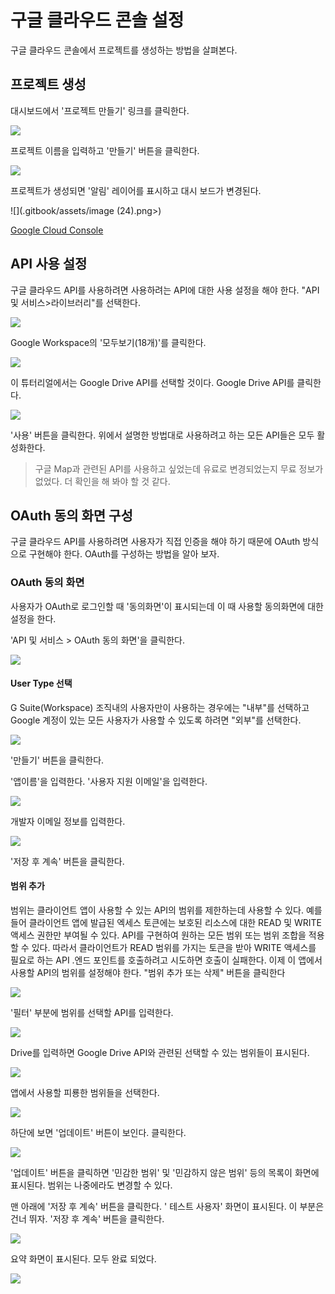 # 구글 클라우드 콘솔 설정

구글 클라우드 콘솔에서 프로젝트를 생성하는 방법을 살펴본다.

## 프로젝트 생성

대시보드에서 '프로젝트 만들기' 링크를 클릭한다.

![](.gitbook/assets/image-44.png)

프로젝트 이름을 입력하고 '만들기' 버튼을 클릭한다.

![](.gitbook/assets/image-59.png)

프로젝트가 생성되면 '알림' 레이어를 표시하고 대시 보드가 변경된다. 

![](.gitbook/assets/image (24).png>)



[Google Cloud Console](https://console.cloud.google.com)

## API 사용 설정

구글 클라우드 API를 사용하려면 사용하려는 API에 대한 사용 설정을 해야 한다. "API 및 서비스>라이브러리"를 선택한다.

![](.gitbook/assets/image-48.png)



Google Workspace의 '모두보기(18개)'를 클릭한다. 

![](.gitbook/assets/image-19.png)

이 튜터리얼에서는 Google Drive API를 선택할 것이다. Google Drive API를 클릭한다.




![](.gitbook/assets/image-46.png)

'사용' 버튼을 클릭한다. 위에서 설명한 방법대로 사용하려고 하는 모든 API들은 모두 활성화한다.



> 구글 Map과 관련된 API를 사용하고 싶었는데 유료로 변경되었는지 무료 정보가 없었다. 더 확인을 해 봐야 할 것 같다.

## OAuth 동의 화면 구성

구글 클라우드 API를 사용하려면 사용자가 직접 인증을 해야 하기 때문에 OAuth 방식으로 구현해야 한다. OAuth를 구성하는 방법을 알아 보자.

### OAuth 동의 화면

사용자가 OAuth로 로그인할 때 '동의화면'이 표시되는데 이 때 사용할 동의화면에 대한 설정을 한다.

'API 및 서비스 > OAuth 동의 화면'을 클릭한다.



![](.gitbook/assets/image-38.png)



#### User Type 선택

G Suite(Workspace) 조직내의 사용자만이 사용하는 경우에는 "내부"를 선택하고 Google 계정이 있는 모든 사용자가 사용할 수 있도록 하려면 "외부"를 선택한다.

![](.gitbook/assets/image-39.png)



'만들기' 버튼을 클릭한다.

'앱이름'을 입력한다. '사용자 지원 이메일'을 입력한다. 



![](.gitbook/assets/image-23.png)



개발자 이메일 정보를 입력한다. 



![](.gitbook/assets/image-31.png)



'저장 후 계속' 버튼을 클릭한다.

#### 범위 추가

범위는 클라이언트 앱이 사용할 수 있는 API의 범위를 제한하는데 사용할 수 있다. 예를들어 클라이언트 앱에 발급된 엑세스 토큰에는 보호된 리소스에 대한 READ 및 WRITE 액세스 권한만 부여될 수 있다. API를 구현하여 원하는 모든 범위 또는 범위 조합을 적용할 수 있다. 따라서 클라이언트가 READ 범위를 가지는 토큰을 받아 WRITE 액세스를 필요로 하는 API .엔드 포인트를 호출하려고 시도하면 호출이 실패한다. 이제 이 앱에서 사용할 API의 범위를 설정해야 한다. "범위 추가 또는 삭제" 버튼을 클릭한다



![](.gitbook/assets/image-6.png)



'필터' 부분에 범위를 선택할 API를 입력한다.

![](.gitbook/assets/image-11.png)



Drive를 입력하면 Google Drive API와 관련된 선택할 수 있는 범위들이 표시된다. 



![](.gitbook/assets/image-40.png)



앱에서 사용할 피룡한 범위들을 선택한다. 

![](.gitbook/assets/image-18.png)





하단에 보면 '업데이트' 버튼이 보인다. 클릭한다. 

![](.gitbook/assets/image-26.png)





'업데이트' 버튼을 클릭하면 '민감한 범위' 및 '민감하지 않은 범위' 등의 목록이 화면에 표시된다. 범위는 나중에라도 변경할 수 있다.

맨 아래에 '저장 후 계속' 버튼을 클릭한다. ' 테스트 사용자' 화면이 표시된다. 이 부분은 건너 뛰자. '저장 후 계속' 버튼을 클릭한다.



![](.gitbook/assets/image-27.png)



요약 화면이 표시된다. 모두 완료 되었다. 



![](.gitbook/assets/image-42.png)
